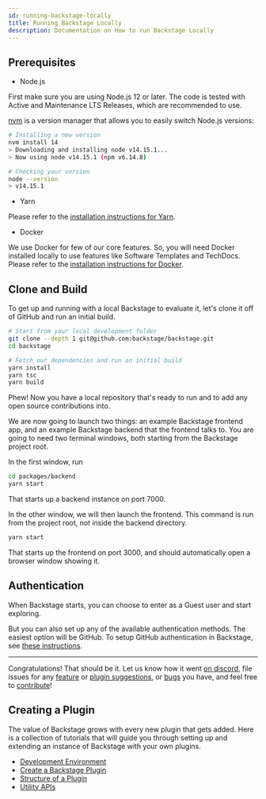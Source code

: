 ```yaml
---
id: running-backstage-locally
title: Running Backstage Locally
description: Documentation on How to run Backstage Locally
---
```


## Prerequisites

- Node.js

First make sure you are using Node.js 12 or later. The code is tested with
Active and Maintenance LTS Releases, which are recommended to use.

[nvm](https://github.com/nvm-sh/nvm) is a version manager that allows you to
easily switch Node.js versions:

```bash
# Installing a new version
nvm install 14
> Downloading and installing node v14.15.1...
> Now using node v14.15.1 (npm v6.14.8)

# Checking your version
node --version
> v14.15.1
```

- Yarn

Please refer to the
[installation instructions for Yarn](https://classic.yarnpkg.com/en/docs/install/).

- Docker

We use Docker for few of our core features. So, you will need Docker installed
locally to use features like Software Templates and TechDocs. Please refer to
the
[installation instructions for Docker](https://docs.docker.com/engine/install/).

## Clone and Build

To get up and running with a local Backstage to evaluate it, let's clone it off
of GitHub and run an initial build.

```bash
# Start from your local development folder
git clone --depth 1 git@github.com:backstage/backstage.git
cd backstage

# Fetch our dependencies and run an initial build
yarn install
yarn tsc
yarn build
```

Phew! Now you have a local repository that's ready to run and to add any open
source contributions into.

We are now going to launch two things: an example Backstage frontend app, and an
example Backstage backend that the frontend talks to. You are going to need two
terminal windows, both starting from the Backstage project root.

In the first window, run

```bash
cd packages/backend
yarn start
```

That starts up a backend instance on port 7000.

In the other window, we will then launch the frontend. This command is run from
the project root, not inside the backend directory.

```bash
yarn start
```

That starts up the frontend on port 3000, and should automatically open a
browser window showing it.

## Authentication

When Backstage starts, you can choose to enter as a Guest user and start
exploring.

But you can also set up any of the available authentication methods. The easiest
option will be GitHub. To setup GitHub authentication in Backstage, see
[these instructions](https://github.com/backstage/backstage/tree/master/plugins/auth-backend#github).

---

Congratulations! That should be it. Let us know how it went
[on discord](https://discord.gg/EBHEGzX), file issues for any
[feature](https://github.com/backstage/backstage/issues/new?labels=help+wanted&template=feature_template.md)
or
[plugin suggestions](https://github.com/backstage/backstage/issues/new?labels=plugin&template=plugin_template.md&title=%5BPlugin%5D+THE+PLUGIN+NAME),
or
[bugs](https://github.com/backstage/backstage/issues/new?labels=bug&template=bug_template.md)
you have, and feel free to
[contribute](https://github.com/backstage/backstage/blob/master/CONTRIBUTING.md)!

## Creating a Plugin

The value of Backstage grows with every new plugin that gets added. Here is a
collection of tutorials that will guide you through setting up and extending an
instance of Backstage with your own plugins.

- [Development Environment](development-environment.md)
- [Create a Backstage Plugin](../plugins/create-a-plugin.md)
- [Structure of a Plugin](../plugins/structure-of-a-plugin.md)
- [Utility APIs](../api/utility-apis.md)
